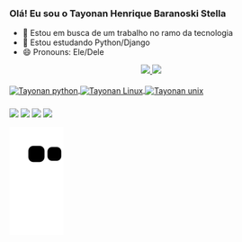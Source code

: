 ### Olá! Eu sou o Tayonan Henrique Baranoski Stella

- 🔭 Estou em busca de um trabalho no ramo da tecnologia
- 🌱 Estou estudando Python/Django
- 😄 Pronouns: Ele/Dele
<div align="center">
  <a href="https://github.com/TayonanStella">
  <img height="100em" src="https://github-readme-stats.vercel.app/api?username=TayonanStella&show_icons=true&theme=dark&include_all_commits=true&count_private=true"/>
  <img height="180em" src="https://github-readme-stats.vercel.app/api/top-langs/?username=TayonanStella&layout=compact&langs_count=7&theme=dark"/>
</div>
  <div style="display: inline_block"><br>
   <img align="center" alt="Tayonan python" height="50" width="60" src="https://cdn.jsdelivr.net/gh/devicons/devicon/icons/python/python-original.svg">
   <img align="center" alt="Tayonan Linux" height="50" width="60" src="https://cdn.jsdelivr.net/gh/devicons/devicon/icons/linux/linux-original.svg">
    <img align="center" alt="Tayonan unix" height="50" width="60" src="https://cdn.jsdelivr.net/gh/devicons/devicon/icons/unix/unix-original.svg"> 
           
          
</div>
 
  ###
 
<div> 
  <a href="https://www.youtube.com/channel/UCxCeZOm76mraZrqp8pt4w8w" target="_blank"><img src="https://img.shields.io/badge/YouTube-FF0000?style=for-the-badge&logo=youtube&logoColor=white" target="_blank"></a>
  <a href="tayonanstella22#7454" target="_blank"><img src="https://img.shields.io/badge/Discord-7289DA?style=for-the-badge&logo=discord&logoColor=white" target="_blank"></a> 
  <a href = "mailto:tayonanstella22@hotmail.com"><img src="https://img.shields.io/badge/-Gmail-%23333?style=for-the-badge&logo=gmail&logoColor=white" target="_blank"></a>
  <a href="https://www.linkedin.com/in/tayonan-henrique-baranoski-stella-16ab61147" target="_blank"><img src="https://img.shields.io/badge/-LinkedIn-%230077B5?style=for-the-badge&logo=linkedin&logoColor=white" target="_blank"></a> 
 
  ![Snake animation](https://github.com/TayonanStella/TayonanStella/blob/output/github-contribution-grid-snake.svg)
 
</div>
  
